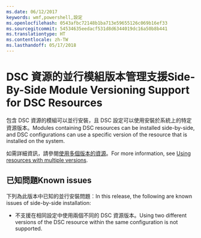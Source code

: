 ```yaml
---
ms.date: 06/12/2017
keywords: wmf,powershell,設定
ms.openlocfilehash: 0543afbc72148b1ba713e59655126c069b16ef33
ms.sourcegitcommit: 54534635eedacf531d8d6344019dc16a50b8b441
ms.translationtype: HT
ms.contentlocale: zh-TW
ms.lasthandoff: 05/17/2018
---
```

# <a name="side-by-side-module-versioning-support-for-dsc-resources"></a><span data-ttu-id="2d189-102">DSC 資源的並行模組版本管理支援</span><span class="sxs-lookup"><span data-stu-id="2d189-102">Side-By-Side Module Versioning Support for DSC Resources</span></span>

<span data-ttu-id="2d189-103">包含 DSC 資源的模組可以並行安裝，且 DSC 設定可以使用安裝於系統上的特定資源版本。</span><span class="sxs-lookup"><span data-stu-id="2d189-103">Modules containing DSC resources can be installed side-by-side, and DSC configurations can use a specific version of the resource that is installed on the system.</span></span>

<span data-ttu-id="2d189-104">如需詳細資訊，請參閱[使用多個版本的資源](https://msdn.microsoft.com/powershell/dsc/sxsresource)。</span><span class="sxs-lookup"><span data-stu-id="2d189-104">For more information, see [Using resources with multiple versions](https://msdn.microsoft.com/powershell/dsc/sxsresource).</span></span>

## <a name="known-issues"></a><span data-ttu-id="2d189-105">已知問題</span><span class="sxs-lookup"><span data-stu-id="2d189-105">Known issues</span></span>

<span data-ttu-id="2d189-106">下列為此版本中已知的並行安裝問題︰</span><span class="sxs-lookup"><span data-stu-id="2d189-106">In this release, the following are known issues of side-by-side installation:</span></span>

-   <span data-ttu-id="2d189-107">不支援在相同設定中使用兩個不同的 DSC 資源版本。</span><span class="sxs-lookup"><span data-stu-id="2d189-107">Using two different versions of the DSC resource within the same configuration is not supported.</span></span>
